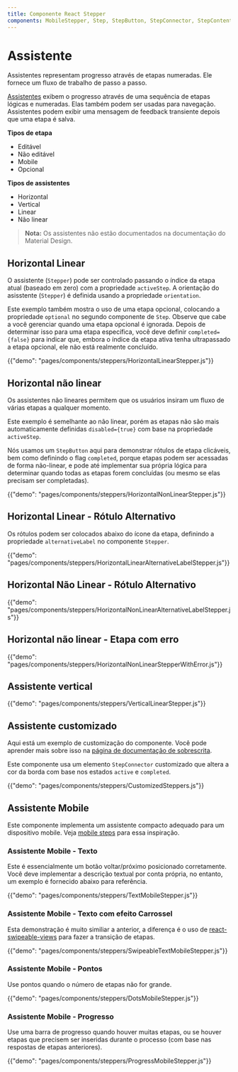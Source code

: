 ```yaml
---
title: Componente React Stepper
components: MobileStepper, Step, StepButton, StepConnector, StepContent, StepIcon, StepLabel, Stepper
---
```


# Assistente

<p class="description">Assistentes representam progresso através de etapas numeradas. Ele fornece um fluxo de trabalho de passo a passo.</p>

[Assistentes](https://material.io/archive/guidelines/components/steppers.html) exibem o progresso através de uma sequência de etapas lógicas e numeradas. Elas também podem ser usadas para navegação. Assistentes podem exibir uma mensagem de feedback transiente depois que uma etapa é salva.

**Tipos de etapa**

- Editável
- Não editável
- Mobile
- Opcional

**Tipos de assistentes**

- Horizontal
- Vertical
- Linear
- Não linear

> **Nota:** Os assistentes não estão documentados na documentação do Material Design.

## Horizontal Linear

O assistente (`Stepper`) pode ser controlado passando o índice da etapa atual (baseado em zero) com a propriedade `activeStep`. A orientação do asisstente (`Stepper`) é definida usando a propriedade `orientation`.

Este exemplo também mostra o uso de uma etapa opcional, colocando a propriedade `optional` no segundo componente de `Step`. Observe que cabe a você gerenciar quando uma etapa opcional é ignorada. Depois de determinar isso para uma etapa específica, você deve definir `completed={false}` para indicar que, embora o índice da etapa ativa tenha ultrapassado a etapa opcional, ele não está realmente concluído.

{{"demo": "pages/components/steppers/HorizontalLinearStepper.js"}}

## Horizontal não linear

Os assistentes não lineares permitem que os usuários insiram um fluxo de várias etapas a qualquer momento.

Este exemplo é semelhante ao não linear, porém as etapas não são mais automaticamente definidas `disabled={true}` com base na propriedade `activeStep`.

Nós usamos um `StepButton` aqui para demonstrar rótulos de etapa clicáveis, bem como definindo o flag `completed`, porque etapas podem ser acessadas de forma não-linear, e pode até implementar sua própria lógica para determinar quando todas as etapas forem concluídas (ou mesmo se elas precisam ser completadas).

{{"demo": "pages/components/steppers/HorizontalNonLinearStepper.js"}}

## Horizontal Linear - Rótulo Alternativo

Os rótulos podem ser colocados abaixo do ícone da etapa, definindo a propriedade `alternativeLabel` no componente `Stepper`.

{{"demo": "pages/components/steppers/HorizontalLinearAlternativeLabelStepper.js"}}

## Horizontal Não Linear - Rótulo Alternativo

{{"demo": "pages/components/steppers/HorizontalNonLinearAlternativeLabelStepper.js"}}

## Horizontal não linear - Etapa com erro

{{"demo": "pages/components/steppers/HorizontalNonLinearStepperWithError.js"}}

## Assistente vertical

{{"demo": "pages/components/steppers/VerticalLinearStepper.js"}}

## Assistente customizado

Aqui está um exemplo de customização do componente. Você pode aprender mais sobre isso na [página de documentação de sobrescrita](/customization/components/).

Este componente usa um elemento `StepConnector` customizado que altera a cor da borda com base nos estados `active` e `completed`.

{{"demo": "pages/components/steppers/CustomizedSteppers.js"}}

## Assistente Mobile

Este componente implementa um assistente compacto adequado para um dispositivo mobile. Veja [mobile steps](https://material.io/archive/guidelines/components/steppers.html#steppers-types-of-steps) para essa inspiração.

### Assistente Mobile - Texto

Este é essencialmente um botão voltar/próximo posicionado corretamente. Você deve implementar a descrição textual por conta própria, no entanto, um exemplo é fornecido abaixo para referência.

{{"demo": "pages/components/steppers/TextMobileStepper.js"}}

### Assistente Mobile - Texto com efeito Carrossel

Esta demonstração é muito similiar a anterior, a diferença é o uso de [react-swipeable-views](https://github.com/oliviertassinari/react-swipeable-views) para fazer a transição de etapas.

{{"demo": "pages/components/steppers/SwipeableTextMobileStepper.js"}}

### Assistente Mobile - Pontos

Use pontos quando o número de etapas não for grande.

{{"demo": "pages/components/steppers/DotsMobileStepper.js"}}

### Assistente Mobile - Progresso

Use uma barra de progresso quando houver muitas etapas, ou se houver etapas que precisem ser inseridas durante o processo (com base nas respostas de etapas anteriores).

{{"demo": "pages/components/steppers/ProgressMobileStepper.js"}}
